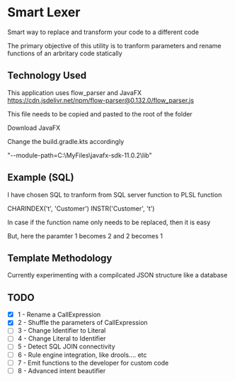 # Smart Lexer
Smart way to replace and transform your code to a different code

The primary objective of this utility is to tranform parameters and rename functions of an arbritary code statically

## Technology Used
This application uses flow_parser and JavaFX
https://cdn.jsdelivr.net/npm/flow-parser@0.132.0/flow_parser.js

This file needs to be copied and pasted to the root of the folder

Download JavaFX

Change the build.gradle.kts accordingly

"--module-path=C:\\MyFiles\\javafx-sdk-11.0.2\\lib"

 
## Example (SQL)
I have chosen SQL to tranform from SQL server function to PLSL function

CHARINDEX('t', 'Customer')
INSTR('Customer', 't')

In case if the function name only needs to be replaced, then it is easy

But, here the paramter 1 becomes 2 and 2 becomes 1

## Template Methodology
Currently experimenting with a compilcated JSON structure like a database

## TODO

- [x] 1 - Rename a CallExpression 
- [x] 2 - Shuffle the parameters of CallExpression
- [ ] 3 - Change Identifier to Literal
- [ ] 4 - Change Literal to Identifier
- [ ] 5 - Detect SQL JOIN connectivity
- [ ] 6 - Rule engine integration, like drools.... etc
- [ ] 7 - Emit functions to the developer for custom code
- [ ] 8 - Advanced intent beautifier  